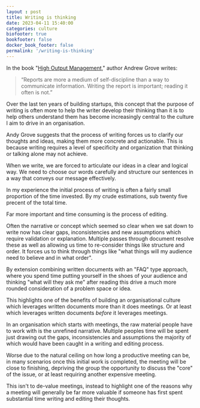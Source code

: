 ```yaml
---
layout : post
title: Writing is thinking
date: 2023-04-11 15:40:00
categories: culture
biofooter: true
bookfooter: false
docker_book_footer: false
permalink: '/writing-is-thinking'
---
```


In the book "[High Output Management](https://amzn.to/3MzNIgQ)," author Andrew Grove writes:

> “Reports are more a medium of self-discipline than a way to communicate information. Writing the report is important; reading it often is not.”

Over the last ten years of building startups, this concept that the purpose of writing is often more to help the writer develop their thinking than it is to help others understand them has become increasingly central to the culture I aim to drive in an organisation.

<!--more-->

Andy Grove suggests that the process of writing forces us to clarify our thoughts and ideas, making them more concrete and actionable. This is because writing requires a level of specificity and organization that thinking or talking alone may not achieve.

When we write, we are forced to articulate our ideas in a clear and logical way. We need to choose our words carefully and structure our sentences in a way that conveys our message effectively.

In my experience the initial process of writing is often a fairly small proportion of the time invested. By my crude estimations, sub twenty five precent of the total time.

Far more important and time consuming is the process of editing. 

Often the narrative or concept which seemed so clear when we sat down to write now has clear gaps, inconsistencies and new assumptions which require validation or explanation. Multiple passes through document resolve these as well as allowing us time to re-consider things like structure and order. It forces us to think through things like "what things will my audience need to believe and in what order".

By extension combining written documents with an "FAQ" type approach, where you spend time putting yourself in the shoes of your audience and thinking "what will they ask me" after reading this drive a much more rounded consideration of a problem space or idea.

This highlights one of the benefits of building an organisational culture which leverages written documents more than it does meetings. Or at least which leverages written documents _before_ it leverages meetings.

In an organisation which starts with meetings, the raw material people have to work with is the unrefined narrative. Multiple peoples time will be spent just drawing out the gaps, inconsistencies and assumptions the majority of which would have been caught in a writing and editing process.

Worse due to the natural ceiling on how long a productive meeting can be, in many scenarios once this initial work is completed, the meeting will be close to finishing, depriving the group the opportunity to discuss the "core" of the issue, or at least requiring another expensive meeting.

This isn't to de-value meetings, instead to highlight one of the reasons why a meeting will generally be far more valuable if someone has first spent substantial time writing and editing their thoughts.